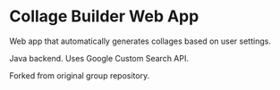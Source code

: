 # Collage Builder Web App

Web app that automatically generates collages based on user settings.

Java backend.
Uses Google Custom Search API.

Forked from original group repository.
